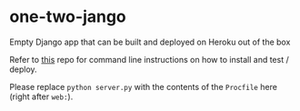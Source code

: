 # one-two-jango
Empty Django app that can be built and deployed on Heroku out of the box

Refer to [this](https://github.com/jia1/conical-flask) repo for command line instructions on how to install and test / deploy.

Please replace `python server.py` with the contents of the `Procfile` here (right after `web:`).

